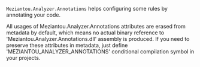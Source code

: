 `Meziantou.Analyzer.Annotations` helps configuring some rules by annotating your code.

All usages of Meziantou.Analyzer.Annotations attributes are erased from metadata by default, which means no actual binary reference to 'Meziantou.Analyzer.Annotations.dll' assembly is produced. If you need to preserve these attributes in metadata, just define 'MEZIANTOU_ANALYZER_ANNOTATIONS' conditional compilation symbol in your projects.
